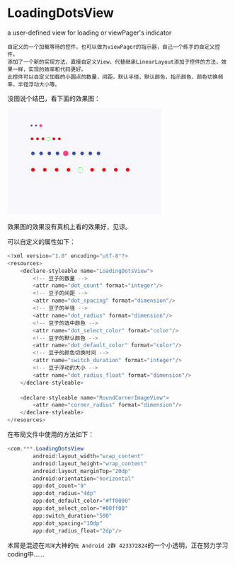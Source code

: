 # LoadingDotsView
a user-defined view for loading or viewPager's indicator

    自定义的一个加载等待的控件，也可以做为viewPager的指示器，自己一个练手的自定义控件。
    添加了一个新的实现方法，直接自定义View，代替继承LinearLayout添加子控件的方法，效果一样，实现的效率和代码更好。
    此控件可以自定义加载的小圆点的数量，间距，默认半径，默认颜色，指示颜色，颜色切换频率，半径浮动大小等。
没图说个结巴，看下面的效果图：

![screenshot](dots.gif)

效果图的效果没有真机上看的效果好，见谅。

可以自定义的属性如下：

```java
<?xml version="1.0" encoding="utf-8"?>
<resources>
    <declare-styleable name="LoadingDotsView">
        <!-- 豆子的数量 -->
        <attr name="dot_count" format="integer"/>
        <!-- 豆子的间距 -->
        <attr name="dot_spacing" format="dimension"/>
        <!-- 豆子的半径 -->
        <attr name="dot_radius" format="dimension"/>
        <!-- 豆子的选中颜色 -->
        <attr name="dot_select_color" format="color"/>
        <!-- 豆子的默认颜色 -->
        <attr name="dot_default_color" format="color"/>
        <!-- 豆子的颜色切换时间 -->
        <attr name="switch_duration" format="integer"/>
        <!-- 豆子浮动的大小 -->
        <attr name="dot_radius_float" format="dimension"/>
    </declare-styleable>

    <declare-styleable name="RoundCornerImageView">
        <attr name="corner_radius" format="dimension"/>
    </declare-styleable>
</resources>
```

在布局文件中使用的方法如下：
```java
<com.***.LoadingDotsView
        android:layout_width="wrap_content"
        android:layout_height="wrap_content"
        android:layout_marginTop="20dp"
        android:orientation="horizontal"
        app:dot_count="9"
        app:dot_radius="4dp"
        app:dot_default_color="#ff0000"
        app:dot_select_color="#00ff00"
        app:switch_duration="500"
        app:dot_spacing="10dp"
        app:dot_radius_float="2dp"/>
```

本屌是混迹在`鸿洋`大神的`玩 Android 2群 423372824`的一个小透明，正在努力学习coding中……
